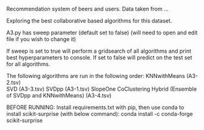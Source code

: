Recommendation system of beers and users. Data taken from ...

Exploring the best collaborative based algorithms for this dataset.

A3.py has sweep parameter (default set to false) (will need to open and edit file if you wish to change it)

If sweep is set to true will perform a gridsearch of all algorithms and print best hyperparameters to console.
If set to false will predict on the test set for all algorithms.


The following algorithms are run in the following order:
KNNwithMeans (A3-2.tsv)					
SVD (A3-3.tsv)
SVDpp (A3-1.tsv)
SlopeOne
CoClustering
Hybrid (Ensemble of SVDpp and KNNwithMeans) (A3-4.tsv)

BEFORE RUNNING:
Install requirements.txt with pip, then use conda to install scikit-surprise (with below command):
conda install -c conda-forge scikit-surprise
